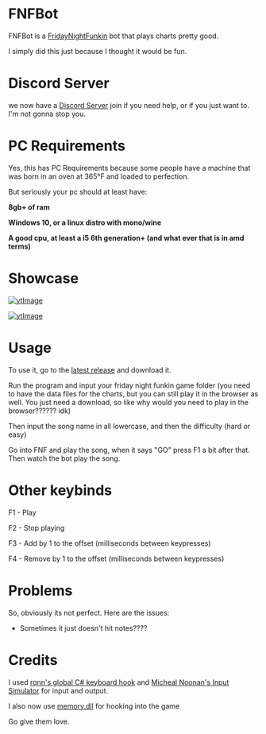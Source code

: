 # FNFBot
FNFBot is a [FridayNightFunkin](https://ninja-muffin24.itch.io/funkin) bot that plays charts pretty good.

I simply did this just because I thought it would be fun.

# Discord Server
we now have a [Discord Server](https://discord.gg/xKzF7tKc6F) join if you need help, or if you just want to. I'm not gonna stop you.

# PC Requirements
Yes, this has PC Requirements because some people have a machine that was born in an oven at 365°F and loaded to perfection.

But seriously your pc should at least have:

**8gb+ of ram**

**Windows 10, or a linux distro with mono/wine**

**A good cpu, at least a i5 6th generation+ (and what ever that is in amd terms)**

# Showcase
[![ytImage](https://img.youtube.com/vi/j5tuXc9yUCY/0.jpg)](https://www.youtube.com/watch?v=j5tuXc9yUCY)

[![ytImage](https://img.youtube.com/vi/maS_rtQoqCk/0.jpg)](https://www.youtube.com/watch?v=maS_rtQoqCk)

# Usage
To use it, go to the [latest release](https://github.com/KadeDev/FNFBot/releases/latest) and download it.

Run the program and input your friday night funkin game folder (you need to have the data files for the charts, but you can still play it in the browser as well. You just need a download, so like why would you need to play in the browser?????? idk)

Then input the song name in all lowercase, and then the difficulty (hard or easy)

Go into FNF and play the song, when it says "GO" press F1 a bit after that.
Then watch the bot play the song.

# Other keybinds
F1 - Play

F2 - Stop playing

F3 - Add by 1 to the offset (milliseconds between keypresses)

F4 - Remove by 1 to the offset (milliseconds between keypresses)

# Problems
So, obviously its not perfect.
Here are the issues:

- Sometimes it just doesn't hit notes????

# Credits
I used [rqnn's global C# keyboard hook](https://stackoverflow.com/a/46014022) and [Micheal Noonan's Input Simulator](https://github.com/michaelnoonan/inputsimulator) for input and output.

I also now use [memory.dll](https://github.com/erfg12/memory.dll) for hooking into the game

Go give them love.
